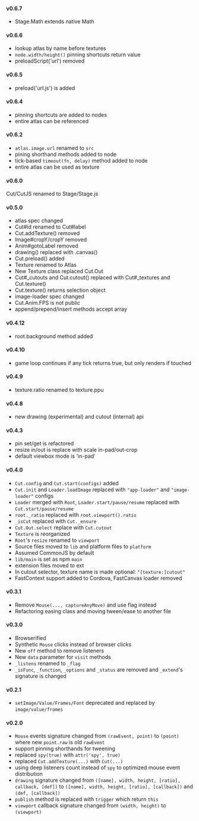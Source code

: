 #### v0.6.7
* Stage.Math extends native Math 

#### v0.6.6
* lookup atlas by name before textures 
* `node.width/height()` pinning shortcuts return value
* preloadScript('url') removed

#### v0.6.5
* preload('url.js') is added

#### v0.6.4
* pinning shortcuts are added to nodes
* entire atlas can be referenced

#### v0.6.2
* `atlas.image.url` renamed to `src`
* pining shorthand methods added to node
* tick-based `timeout(fn, delay)` method added to node
* entire atlas can be used as texture

#### v0.6.0
Cut/CutJS renamed to Stage/Stage.js

#### v0.5.0
* atlas spec changed
* Cut#id renamed to Cut#label
* Cut.addTexture() removed
* Image#cropY/cropY removed
* Anim#gotoLabel removed
* drawing() replaced with .canvas()
* Cut.preload() added
* Texture renamed to Atlas
* New Texture class replaced Cut.Out
* Cut#_cutouts and Cut.cutout() replaced with Cut#_textures and Cut.texture()
* Cut.texture() returns selection object
* image-loader spec changed
* Cut.Anim.FPS is not public
* append/prepend/insert methods accept array

#### v0.4.12
* root.background method added

#### v0.4.10
* game loop continues if any tick returns true, but only renders if touched

#### v0.4.9
* texture.ratio renamed to texture.ppu

#### v0.4.8
* new drawing (experimental) and cutout (internal) api

#### v0.4.3
* pin set/get is refactored
* resize in/out is replace with scale in-pad/out-crop 
* default viewbox mode is 'in-pad'

#### v0.4.0
* `Cut.config` and `Cut.start(configs)` added
* `Cut.init` and `Loader.loadImage` replaced with `"app-loader"` and `"image-loader"` configs
* `Loader` merged with `Root`, `Loader.start/pause/resume` replaced with `Cut.start/pause/resume`
* `root._ratio` replaced with `root.viewport().ratio`
* `_isCut` replaced with `Cut._ensure`
* `Cut.Out.select` replace with `Cut.cutout`
* `Texture` is reorganized
* `Root`'s `resize` renamed to `viewport`
* Source files moved to `lib` and platform files to `platform`
* Assumed CommonJS by default
* `lib/main` is set as npm `main`
* extension files moved to ext
* In cutout selector, texture name is made optional: `"[texture:]cutout"`
* FastContext support added to Cordova, FastCanvas loader removed

#### v0.3.1
* Remove `Mouse(..., captureAnyMove)` and use flag instead
* Refactoring easing class and moving tween/ease to another file

#### v0.3.0
* Browserified
* Synthetic `Mouse` clicks instead of browser clicks
* New `off` method to remove listeners
* New `data` parameter for `visit` methods
* `_listens` renamed to `_flag`
* `_isFunc`, `_function`, `_options` and `_status` are removed and `_extend`'s signature is changed

#### v0.2.1
* `setImage/Value/Frames/Font` deprecated and replaced by `image/value/frames`

#### v0.2.0
* `Mouse` events signature changed from `(rawEvent, point)` to `(point)` where new `point.raw` is old `rawEvent`
* support pinning shorthands for tweening
* replaced `spy(true)` with `attr('spy', true)`
* replaced `Cut.addTexture(...)` with `Cut(...)`
* using deep listeners count instead of `spy` to optimized mouse event distribution
* `drawing` signature changed from `([name], width, height, [ratio], callback, [def])` to `([name], width, height, [ratio], [callback])` and `(def, [callback])`
* `publish` method is replaced with `trigger` which return `this`
* `viewport` callback signature changed from `(width, height)` to `(viewport)`
